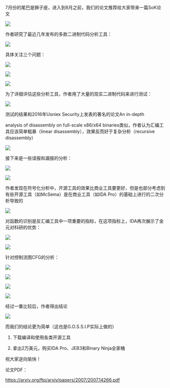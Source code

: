 7月份的尾巴是狮子座，进入到8月之前，我们的论文推荐给大家带来一篇SoK论文   
 

  ![](https://mmbiz.qpic.cn/sz_mmbiz_png/Ugr3WBm6od9hTkrZkwRCfaWkMMj9LpDcCzcxumVDAiabLm88mVe9Fgw7XeGicc0b7A9wjRpYAqaLID7yQLQiarN6w/640?wx_fmt=png) 

  作者研究了最近几年发布的多款二进制代码分析工具：   
 

  ![](https://mmbiz.qpic.cn/sz_mmbiz_png/Ugr3WBm6od9hTkrZkwRCfaWkMMj9LpDc8b8yj3ia8BfW2dlibIJb5kfTLPpErP6U3wS57YRzwSjIn5iarFkMxdtYw/640?wx_fmt=png) 

    
 

  具体关注三个问题：   
 

  ![](https://mmbiz.qpic.cn/sz_mmbiz_png/Ugr3WBm6od9hTkrZkwRCfaWkMMj9LpDcjBiacvt2rpx7snEN8dlauO6Z2M2GHqCRulNfGfJ4sAemclN2GUsGb6Q/640?wx_fmt=png) 

    
 

  ![](https://mmbiz.qpic.cn/sz_mmbiz_png/Ugr3WBm6od9hTkrZkwRCfaWkMMj9LpDcITUEXe5olSR5AGd2NtiaMEuKfQw9HZfs0qEwibYHJ69Xp0d0pM7JV6kQ/640?wx_fmt=png) 

    
 

  ![](https://mmbiz.qpic.cn/sz_mmbiz_png/Ugr3WBm6od9hTkrZkwRCfaWkMMj9LpDcHEB7BHEp3MRzQVrTqUMYunfPqAMV150V17ZKBLiavY7KnpSGRvapoEA/640?wx_fmt=png) 

    
 

  为了详细评估这些分析工具，作者用了大量的现实二进制代码来进行测试： 

  ![](https://mmbiz.qpic.cn/sz_mmbiz_png/Ugr3WBm6od9hTkrZkwRCfaWkMMj9LpDc7UfW8RrBPkA6nAmRJflpw5ib3ep6Gh8cW7BIlGnLdwfR7PHQXImZACA/640?wx_fmt=png) 

    
 

  测试的结果和2016年Usniex Security上发表的著名的论文An in-depth 

  analysis of disassembly on full-scale x86/x64 binaries类似，作者认为汇编工具应该简单粗暴（linear disassembly），效果反而好于复杂分析（recursive disassembly） 

    
 

  ![](https://mmbiz.qpic.cn/sz_mmbiz_png/Ugr3WBm6od9hTkrZkwRCfaWkMMj9LpDcSKS3H6d7f9ONKRlMpPHtTrgRGibdmtick6J8yKPdvianvya8sTgB5sALg/640?wx_fmt=png) 

    
 

  接下来是一些误报和漏报的分析：   
 

  ![](https://mmbiz.qpic.cn/sz_mmbiz_png/Ugr3WBm6od9hTkrZkwRCfaWkMMj9LpDc321Eic0E6hVAJK58V6uYl64picxeRnZicGuKlicMkFcckMgLkEUYmicSwKQ/640?wx_fmt=png) 

    
 

  ![](https://mmbiz.qpic.cn/sz_mmbiz_png/Ugr3WBm6od9hTkrZkwRCfaWkMMj9LpDc66XFBuVqCXo3meEJc2LIgwaq7fgrCUYoILptMOjIq8iahfX52uc2CRg/640?wx_fmt=png) 

  作者发现在符号化分析中，开源工具的效果比商业工具要更好，但是也部分考虑到有些开源工具（如McSema）是在商业工具（如IDA Pro）的基础上进行的二次分析导致的   
 

  ![](https://mmbiz.qpic.cn/sz_mmbiz_png/Ugr3WBm6od9hTkrZkwRCfaWkMMj9LpDcfI2nIWiatApP2DqOZTO2XL03Mnz0KQgiaiaeic9kgZwT2z28KaKLKhbHibQ/640?wx_fmt=png) 

    
 

  对函数的识别是反汇编工具中一项重要的指标，在这项指标上，IDA再次展示了金元对科研的优势： 

  ![](https://mmbiz.qpic.cn/sz_mmbiz_png/Ugr3WBm6od9hTkrZkwRCfaWkMMj9LpDc06B0CxDwCCf2tLn8kIAxYzJvST3onIhia6P1Q1BdfevsaR1TsictO8CA/640?wx_fmt=png) 

  ![](https://mmbiz.qpic.cn/sz_mmbiz_png/Ugr3WBm6od9hTkrZkwRCfaWkMMj9LpDcVEqwcmgnibmWgYvpMiaqB8fo3EC1TKhqburAyv5CtEZNRd9YaThLCf3w/640?wx_fmt=png) 

    
 

  针对控制流图CFG的分析：   
 

    
 

  ![](https://mmbiz.qpic.cn/sz_mmbiz_png/Ugr3WBm6od9hTkrZkwRCfaWkMMj9LpDciaG1ljlqEPhqnRdfRaO7lh5lT1q27y4HLdEybpOvhh6kT6fITLJqpgg/640?wx_fmt=png) 

  ![](https://mmbiz.qpic.cn/sz_mmbiz_png/Ugr3WBm6od9hTkrZkwRCfaWkMMj9LpDclLQcCJ3rfEBWDhkZLJkY0L5XUkOt5NwhuswIaOpb1fglCtia3NkYOyQ/640?wx_fmt=png) 

    
 

  ![](https://mmbiz.qpic.cn/sz_mmbiz_png/Ugr3WBm6od9hTkrZkwRCfaWkMMj9LpDckoISR2cOL2HURfAFOHb5kibbR8KnLublF3cN3pWLJfwMMHx8cQY4Kcw/640?wx_fmt=png) 

    
 

  ![](https://mmbiz.qpic.cn/sz_mmbiz_png/Ugr3WBm6od9hTkrZkwRCfaWkMMj9LpDcZQs0XjoYBFric0OREqj3tHjg9N6Uw90n4W8aFJqJxVH0AfX1ZtNup5g/640?wx_fmt=png) 

    
 

  经过一番比较后，作者得出结论   
 

  ![](https://mmbiz.qpic.cn/sz_mmbiz_png/Ugr3WBm6od9hTkrZkwRCfaWkMMj9LpDc2iadeGib2pHyBI5q5pFiaKBiaVHoe9H2Lz9CtGXRWP2Q17mJKibov1oqQLQ/640?wx_fmt=png) 

  而我们的结论更为简单（这也是G.O.S.S.I.P实际上做的） 

  1. 下载编译和使用各类开源工具 

  2. 拿出2万美元，购买IDA Pro、JEB3和Binary Ninja全家桶   
 

    
 

  祝大家逆向愉快！ 

    
 

  论文PDF： 

  https://arxiv.org/ftp/arxiv/papers/2007/2007.14266.pdf 

